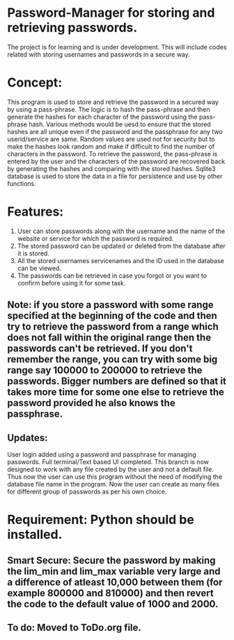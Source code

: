 # Password-Manager for storing and retrieving passwords.
The project is for learning and is under development.
This will include codes related with storing usernames and passwords in a secure way.
# Concept:
This program is used to store and retrieve the password in a secured way by using a pass-phrase.
The logic is to hash the pass-phrase and then generate the hashes for each character of the password using the pass-phrase hash.
Various methods would be uesd to ensure that the stored hashes are all unique even if the password and the passphrase for any two userid/service are same.
Random values are used not for security but to make the hashes look random and make if difficult to find the number of characters in the password.
To retrieve the password, the pass-phrase is entered by the user and the characters of the password are recovered back by generating the 
hashes and comparing with the stored hashes.
Sqlite3 database is used to store the data in a file for persistence and use by other functions. 

# Features:
 1. User can store passwords along with the username and the name of the website or service for which the password is required.
 2. The stored password can be updated or deleted from the database after it is stored.
 3. All the stored usernames servicenames and the ID used in the database can be viewed.
 4. The passwords can be retrieved in case you forgot or you want to confirm before using it for some task.
 
## Note: if you store a password with some range specified at the beginning of the code and then try to retrieve the password from a range which does not fall within the original range then the passwords can't be retrieved. If you don't remember the range, you can try with some big range say 100000 to 200000 to retrieve the passwords. Bigger numbers are defined so that it takes more time for some one else to retrieve the password provided he also knows the passphrase.

## Updates:
User login added using a password and passphrase for managing passwords.
Full terminal/Text based UI completed.
This branch is now designed to work with any file created by the user and not a default file. Thus now the user can use this program without the need of modifying the database file name in the program.
Now the user can create as many files for different group of passwords as per his own choice.

# Requirement: Python should be installed.
## Smart Secure: Secure the password by making the lim_min and lim_max variable very large and a difference of atleast 10,000 between them (for example 800000 and 810000) and then revert the code to the default value of 1000 and 2000.
## To do: Moved to ToDo.org file.






